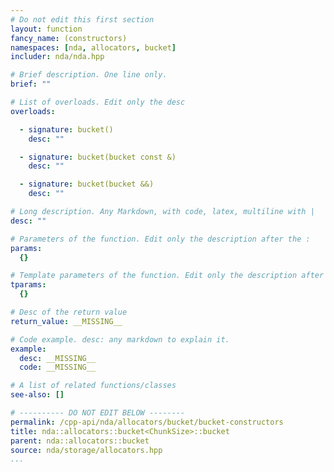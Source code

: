 ```yaml
---
# Do not edit this first section
layout: function
fancy_name: (constructors)
namespaces: [nda, allocators, bucket]
includer: nda/nda.hpp

# Brief description. One line only.
brief: ""

# List of overloads. Edit only the desc
overloads:

  - signature: bucket()
    desc: ""

  - signature: bucket(bucket const &)
    desc: ""

  - signature: bucket(bucket &&)
    desc: ""

# Long description. Any Markdown, with code, latex, multiline with |
desc: ""

# Parameters of the function. Edit only the description after the :
params:
  {}

# Template parameters of the function. Edit only the description after the :
tparams:
  {}

# Desc of the return value
return_value: __MISSING__

# Code example. desc: any markdown to explain it.
example:
  desc: __MISSING__
  code: __MISSING__

# A list of related functions/classes
see-also: []

# ---------- DO NOT EDIT BELOW --------
permalink: /cpp-api/nda/allocators/bucket/bucket-constructors
title: nda::allocators::bucket<ChunkSize>::bucket
parent: nda::allocators::bucket
source: nda/storage/allocators.hpp
...
```


